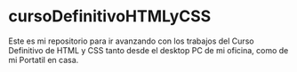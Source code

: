 # cursoDefinitivoHTMLyCSS
Este es mi repositorio para ir avanzando con los trabajos del Curso Definitivo de HTML y CSS tanto desde el desktop PC de mi oficina, como de mi Portatil en casa.
